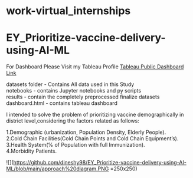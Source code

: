 # work-virtual_internships

# EY_Prioritize-vaccine-delivery-using-AI-ML

For Dashboard Please Visit my Tableau Profile
[Tableau Public Dashboard Link](https://public.tableau.com/profile/dinesh3497#!/)




datasets folder - Contains All data used in this Study<br/>
notebooks - contains Jupyter notebooks and py scripts<br/>
results - contain the completely preprocessed finalize datasets<br/>
dashboard.html - contains tableau dashboard <br/>



I intended to solve the problem of prioritizing vaccine demographically in district level,considering the factors related as follows:

1.Demographic (urbanization, Population Density, Elderly People).<br />
2.Cold Chain Facilities(Cold Chain Points and Cold Chain Equipment’s).<br />
3.Health System(% of Population with full Immunization).<br />
4.Morbidity Patients.<br />


![](https://github.com/dineshy98/EY_Prioritize-vaccine-delivery-using-AI-ML/blob/main/approach%20diagram.PNG  =250x250)
